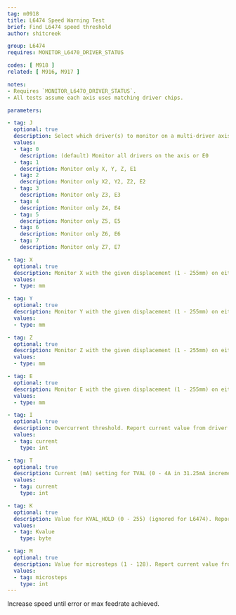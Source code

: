 ```yaml
---
tag: m0918
title: L6474 Speed Warning Test
brief: Find L6474 speed threshold
author: shitcreek

group: L6474
requires: MONITOR_L6470_DRIVER_STATUS

codes: [ M918 ]
related: [ M916, M917 ]

notes:
- Requires `MONITOR_L6470_DRIVER_STATUS`.
- All tests assume each axis uses matching driver chips.

parameters:

- tag: J
  optional: true
  description: Select which driver(s) to monitor on a multi-driver axis.
  values:
  - tag: 0
    description: (default) Monitor all drivers on the axis or E0
  - tag: 1
    description: Monitor only X, Y, Z, E1
  - tag: 2
    description: Monitor only X2, Y2, Z2, E2
  - tag: 3
    description: Monitor only Z3, E3
  - tag: 4
    description: Monitor only Z4, E4
  - tag: 5
    description: Monitor only Z5, E5
  - tag: 6
    description: Monitor only Z6, E6
  - tag: 7
    description: Monitor only Z7, E7

- tag: X
  optional: true
  description: Monitor X with the given displacement (1 - 255mm) on either side of the current position.
  values:
  - type: mm

- tag: Y
  optional: true
  description: Monitor Y with the given displacement (1 - 255mm) on either side of the current position.
  values:
  - type: mm

- tag: Z
  optional: true
  description: Monitor Z with the given displacement (1 - 255mm) on either side of the current position.
  values:
  - type: mm

- tag: E
  optional: true
  description: Monitor E with the given displacement (1 - 255mm) on either side of the current position.
  values:
  - type: mm

- tag: I
  optional: true
  description: Overcurrent threshold. Report current value from driver if not specified.
  values:
  - tag: current
    type: int

- tag: T
  optional: true
  description: Current (mA) setting for TVAL (0 - 4A in 31.25mA increments, rounds down) - L6474 only. Report current value from driver if not specified.
  values:
  - tag: current
    type: int

- tag: K
  optional: true
  description: Value for KVAL_HOLD (0 - 255) (ignored for L6474). Report current value from driver if not specified.
  values:
  - tag: Kvalue
    type: byte

- tag: M
  optional: true
  description: Value for microsteps (1 - 128). Report current value from driver if not specified.
  values:
  - tag: microsteps
    type: int
---
```


Increase speed until error or max feedrate achieved.
